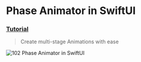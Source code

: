  # Phase Animator in SwiftUI
 ### [Tutorial](https://designcode.io/swiftui-handbook-phase-animator)
> Create multi-stage Animations with ease

![102  Phase Animator in SwiftUI](https://github.com/mrgsdev/DesignCode/assets/157994617/f712bc16-67f5-4701-a89f-a9199e40db7f)

